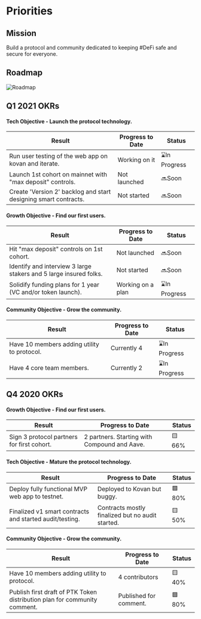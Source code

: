 # Priorities
## Mission
Build a protocol and community dedicated to keeping #DeFi safe and secure for everyone. 

## Roadmap
![Roadmap](./img/protocol-roadmap.png)

## Q1 2021 OKRs
#### Tech Objective - Launch the protocol technology.
| Result | Progress to Date | Status |
|--------|------------------|--------|
|Run user testing of the web app on kovan and iterate.|Working on it|⌛In Progress|
|Launch 1st cohort on mainnet with "max deposit" controls.|Not launched|🔜Soon|
|Create 'Version 2' backlog and start designing smart contracts.|Not started|🔜Soon|

#### Growth Objective - Find our first users.
| Result | Progress to Date | Status |
|--------|------------------|--------|
|Hit "max deposit" controls on 1st cohort.|Not launched|🔜Soon|
|Identify and interview 3 large stakers and 5 large insured folks.|Not started|🔜Soon|
|Solidify funding plans for 1 year (VC and/or token launch).|Working on a plan|⌛In Progress|

#### Community Objective - Grow the community.
| Result | Progress to Date | Status |
|--------|------------------|--------|
|Have 10 members adding utility to protocol.|Currently 4|⌛In Progress|
|Have 4 core team members.|Currently 2|⌛In Progress|

## Q4 2020 OKRs
#### Growth Objective - Find our first users.
| Result | Progress to Date | Status |
|--------|------------------|--------|
|Sign 3 protocol partners for first cohort.|2 partners. Starting with Compound and Aave.|🟨 66%|

#### Tech Objective - Mature the protocol technology.
| Result | Progress to Date | Status |
|--------|------------------|--------|
|Deploy fully functional MVP web app to testnet.|Deployed to Kovan but buggy.|🟩 80%|
|Finalized v1 smart contracts and started audit/testing.|Contracts mostly finalized but no audit started.|🟨 50%|

#### Community Objective - Grow the community.
| Result | Progress to Date | Status |
|--------|------------------|--------|
|Have 10 members adding utility to protocol.|4 contributors|🟨 40%|
|Publish first draft of PTK Token distribution plan for community comment.|Published for comment.|🟩 80%|